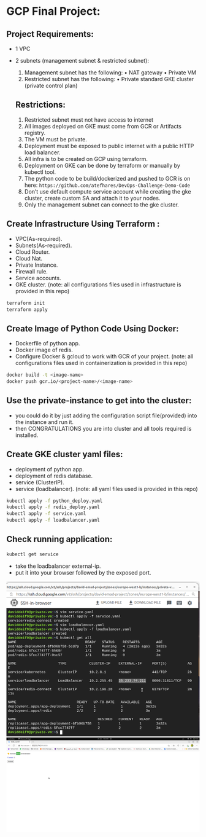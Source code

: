 # GCP Final Project:

## Project Requirements:
- 1 VPC 
- 2 subnets (management subnet & restricted subnet):
   1. Management subnet has the following:
     • NAT gateway 
     • Private VM
   2. Restricted subnet has the following:
     • Private standard GKE cluster (private control plan)    
     
   ## Restrictions:
   1. Restricted subnet must not have access to internet
   2. All images deployed on GKE must come from GCR or Artifacts registry.
   3. The VM must be private.
   4. Deployment must be exposed to public internet with a public HTTP load balancer.
   5. All infra is to be created on GCP using terraform.
   6. Deployment on GKE can be done by terraform or manually by kubectl tool.
   7. The python code to be build/dockerized and pushed to GCR is on here: 
      ```https://github.com/atefhares/DevOps-Challenge-Demo-Code```
   8. Don’t use default compute service account while creating the gke cluster, create 
      custom SA and attach it to your nodes.
   9. Only the management subnet can connect to the gke cluster.
   
## Create Infrastructure Using Terraform :
  - VPC(As-required).
  - Subnets(As-required).
  - Cloud Router.
  - Cloud Nat.
  - Private Instance.
  - Firewall rule.
  - Service accounts.
  - GKE cluster.
  (note: all configurations files used in infrastructure is provided in this repo)
  ```bash 
  terraform init
  terraform apply 
  ```
  
## Create Image of Python Code Using Docker:
  - Dockerfile of python app.
  - Docker image of redis.
  - Configure Docker & gcloud to work with GCR of your project.
  (note: all configurations files used in containerization is provided in this repo)
  ```bash
  docker build -t <image-name>
  docker push gcr.io/<project-name>/<image-name>
  ```
  
## Use the private-instance to get into the cluster:
  - you could do it by just adding the configuration script file(provided) into the instance and run it.
  - then CONGRATULATIONS you are into cluster and all tools required is installed.
      
## Create GKE cluster yaml files:
  - deployment of python app.
  - deployment of redis database.
  - service (ClusterIP).
  - service (loadbalancer).
  (note: all yaml files used is provided in this repo)
  ```bash
  kubectl apply -f python_deploy.yaml
  kubectl apply -f redis_deploy.yaml
  kubectl apply -f service.yaml
  kubectl apply -f loadbalancer.yaml
  ```
## Check running application:
  ```bash
  kubectl get service
  ```
  - take the loadbalancer external-ip.
  - put it into your browser followed by the exposed port.
  
  ![alt text](https://github.com/daviddeif/GCP-FINAL-PROJECT/blob/master/screenshots/external-ip-loadbalancer.png)
  ![alt text](https://github.com/daviddeif/GCP-FINAL-PROJECT/blob/master/screenshots/running%20app1.png)
  

